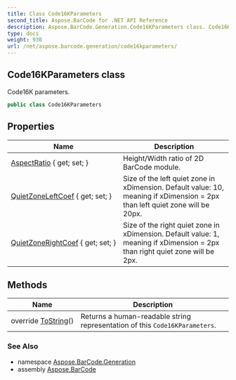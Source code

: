 ```yaml
---
title: Class Code16KParameters
second_title: Aspose.BarCode for .NET API Reference
description: Aspose.BarCode.Generation.Code16KParameters class. Code16K parameters
type: docs
weight: 930
url: /net/aspose.barcode.generation/code16kparameters/
---
```

## Code16KParameters class

Code16K parameters.

```csharp
public class Code16KParameters
```

## Properties

| Name | Description |
| --- | --- |
| [AspectRatio](../../aspose.barcode.generation/code16kparameters/aspectratio/) { get; set; } | Height/Width ratio of 2D BarCode module. |
| [QuietZoneLeftCoef](../../aspose.barcode.generation/code16kparameters/quietzoneleftcoef/) { get; set; } | Size of the left quiet zone in xDimension. Default value: 10, meaning if xDimension = 2px than left quiet zone will be 20px. |
| [QuietZoneRightCoef](../../aspose.barcode.generation/code16kparameters/quietzonerightcoef/) { get; set; } | Size of the right quiet zone in xDimension. Default value: 1, meaning if xDimension = 2px than right quiet zone will be 2px. |

## Methods

| Name | Description |
| --- | --- |
| override [ToString](../../aspose.barcode.generation/code16kparameters/tostring/)() | Returns a human-readable string representation of this `Code16KParameters`. |

### See Also

* namespace [Aspose.BarCode.Generation](../../aspose.barcode.generation/)
* assembly [Aspose.BarCode](../../)


